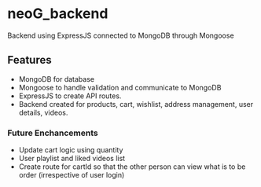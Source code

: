 # neoG_backend
Backend using ExpressJS connected to MongoDB through Mongoose

## Features
* MongoDB for database
* Mongoose to handle validation and communicate to MongoDB
* ExpressJS to create API routes.
* Backend created for products, cart, wishlist, address management, user details, videos.

### Future Enchancements
* Update cart logic using quantity
* User playlist and liked videos list
* Create route for cartId so that the other person can view what is to be order (irrespective of user login)